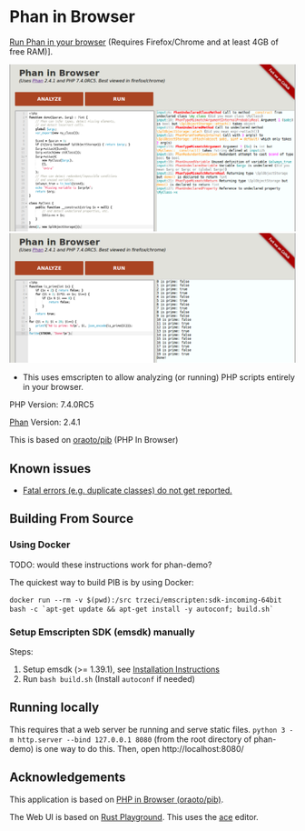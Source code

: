 # Phan in Browser

[Run Phan in your browser](https://phan.github.io/demo/) (Requires Firefox/Chrome and at least 4GB of free RAM)].

[![Preview of analyzing PHP](static/preview.png)](https://phan.github.io/demo/)
[![Preview of running php](static/run.png)](https://phan.github.io/demo/)

- This uses emscripten to allow analyzing (or running) PHP scripts entirely in your browser.

PHP Version: 7.4.0RC5

[Phan](https://github.com/phan/phan) Version: 2.4.1

This is based on [oraoto/pib](https://oraoto.github.io/pib/) (PHP In Browser)

## Known issues

+ [Fatal errors (e.g. duplicate classes) do not get reported.](https://github.com/phan/demo/issues/3)

## Building From Source

### Using Docker

TODO: would these instructions work for phan-demo?

The quickest way to build PIB is by using Docker:

```
docker run --rm -v $(pwd):/src trzeci/emscripten:sdk-incoming-64bit bash -c `apt-get update && apt-get install -y autoconf; build.sh`
```

### Setup Emscripten SDK (emsdk) manually

Steps:

1. Setup emsdk (>= 1.39.1), see [Installation Instructions](https://github.com/juj/emsdk#installation-instructions)
2. Run `bash build.sh` (Install `autoconf` if needed)

## Running locally

This requires that a web server be running and serve static files.
`python 3 -m http.server --bind 127.0.0.1 8080` (from the root directory of phan-demo) is one way to do this.
Then, open http://localhost:8080/

## Acknowledgements

This application is based on [PHP in Browser (oraoto/pib)](https://github.com/oraoto/pib).

The Web UI is based on [Rust Playground](https://play.rust-lang.org/).
This uses the [ace](https://ace.c9.io/) editor.

